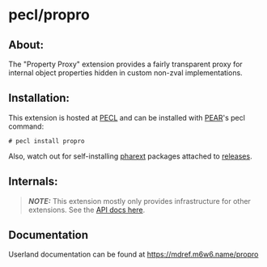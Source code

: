 # pecl/propro

## About:

The "Property Proxy" extension provides a fairly transparent proxy for internal object properties hidden in custom non-zval implementations.

## Installation:

This extension is hosted at [PECL](http://pecl.php.net) and can be installed with [PEAR](http://pear.php.net)'s pecl command:

    # pecl install propro

Also, watch out for self-installing [pharext](https://github.com/m6w6/pharext) packages attached to [releases](https://github.com/m6w6/ext-propro/releases).

## Internals:

> ***NOTE:***
  This extension mostly only provides infrastructure for other extensions.
  See the [API docs here](http://m6w6.github.io/ext-propro/).

## Documentation

Userland documentation can be found at https://mdref.m6w6.name/propro
